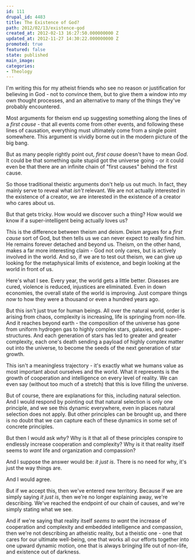 ```yaml
---
id: 111
drupal_id: 4483
title: The Existence of God?
path: 2012/02/13/existence-god
created_at: 2012-02-13 16:27:50.000000000 Z
updated_at: 2012-11-27 14:30:22.000000000 Z
promoted: true
featured: false
state: published
main_image: 
categories:
- Theology
---
```

I'm writing this for my atheist friends who see no reason or justification for believing in God - not to convince them, but to give them a window into my own thought processes, and an alternative to many of the things they've probably encountered. 

Most arguments for theism end up suggesting something along the lines of a *first cause* - that all events come from other events, and following these lines of causation, everything must ultimately come from a single point somewhere. This argument is vividly borne out in the modern picture of the big bang.  

But as many people rightly point out, *first cause* doesn't have to mean *God*. It could be that something quite stupid got the universe going - or it could even be that there are an infinite chain of "first causes" behind the first cause. 

So those traditional theistic arguments don't help us out much. In fact, they mainly serve to reveal what *isn't* relevant. We are not actually interested in the existence of a creator, we are interested in the existence of a creator who cares about us. 

But that gets tricky. How would we discover such a thing? How would we know if a super-intelligent being actually loves us?

This is the difference between theism and deism. Deism argues for a *first cause* sort of God, but then tells us we can never expect to really find him. He remains forever detached and beyond us. Theism, on the other hand, makes a far more interesting claim - God not only cares, but is actively involved in the world. And so, if we are to test out theism, we can give up looking for the metaphysical limits of existence, and begin looking at the world in front of us. 

Here's what I see. Every year, the world gets a little better. Diseases are cured, violence is reduced, injustices are eliminated. Even in down economies, the overall state of the world is improving. Just compare things *now* to how they were a thousand or even a hundred years ago. 

But this isn't just true for human beings. All over the natural world, order is arising from chaos, complexity is increasing, life is springing from non-life. And it reaches beyond earth - the composition of the universe has gone from uniform hydrogen gas to highly complex stars, galaxies, and super-structures. And each generation of stars has led to greater and greater complexity, each one's death sending a payload of highly complex matter out into the universe, to become the seeds of the next generation of star growth. 

This isn't a meaningless trajectory - it's exactly what we humans value as most important about ourselves and the world. What it represents is the growth of cooperation and intelligence on every level of reality. We can even say (without too much of a stretch) that this is love filling the universe. 

But of course, there are explanations for this, including natural selection. And I would respond by pointing out that natural selection is only one principle, and we see this dynamic everywhere, even in places natural selection does not apply. But other principles can be brought up, and there is no doubt that we can capture each of these dynamics in some set of concrete principles. 

But then I would ask *why*? Why is it that all of these principles conspire to endlessly increase cooperation and complexity? Why is it that reality itself seems to *want* life and organization and compassion?

And I suppose the answer would be: *it just is*. There is no need for why, it's just the way things are. 

And I would agree.

But if we accept this, then we've entered new territory. Because if we are simply saying *it just is*, then we're no longer explaining away, we're describing. We've reached the endpoint of our chain of causes, and we're simply stating what we see. 

And if we're saying that reality itself *seems to want* the increase of cooperation and complexity and embedded intelligence and compassion, then we're not describing an atheistic reality, but a theistic one - one that cares for our ultimate well-being, one that works all our efforts together into one upward dynamic motion, one that is always bringing life out of non-life, and existence out of darkness. 
